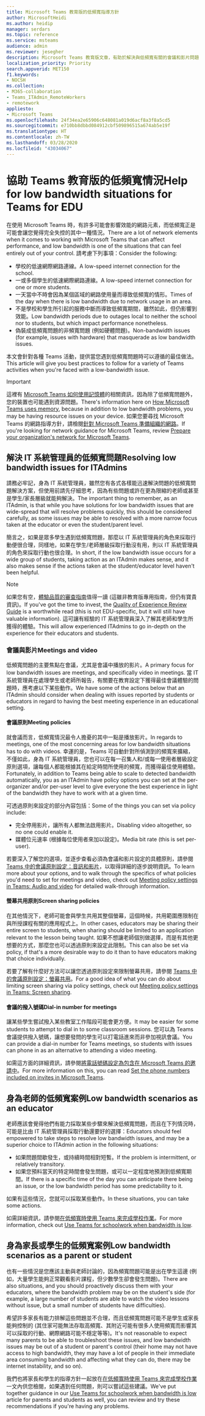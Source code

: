 ```yaml
---
title: Microsoft Teams 教育版的低頻寬指導方針
author: MicrosoftHeidi
ms.author: heidip
manager: serdars
ms.topic: reference
ms.service: msteams
audience: admin
ms.reviewer: jesegher
description: Microsoft Teams 教育版文章，有助於解決與低頻寬有關的會議和影片問題。 無論您身為家長、老師還是 IT 系統管理員，都有選項可改善 Teams 的使用體驗。
localization_priority: Priority
search.appverid: MET150
f1.keywords:
- NOCSH
ms.collection:
- M365-collaboration
- Teams_ITAdmin_RemoteWorkers
- remotework
appliesto:
- Microsoft Teams
ms.openlocfilehash: 24f34ea2e65906c648081a019d6acf8a3f8a5cd5
ms.sourcegitcommit: e710bb8dbbd084912cbf509896515a674ab5e19f
ms.translationtype: HT
ms.contentlocale: zh-TW
ms.lasthandoff: 03/28/2020
ms.locfileid: "43034067"
---
```

# <a name="help-for-low-bandwidth-situations-for-teams-for-edu"></a><span data-ttu-id="aacb4-104">協助 Teams 教育版的低頻寬情況</span><span class="sxs-lookup"><span data-stu-id="aacb4-104">Help for low bandwidth situations for Teams for EDU</span></span>

<span data-ttu-id="aacb4-105">在使用 Microsoft Teams 時，有許多可能會影響效能的網路元素，而低頻寬正是可能會讓您覺得完全失控的其中一種情況。</span><span class="sxs-lookup"><span data-stu-id="aacb4-105">There are a lot of network elements when it comes to working with Microsoft Teams that can affect performance, and low bandwidth is one of the situations that can feel entirely out of your control.</span></span> <span data-ttu-id="aacb4-106">請考慮下列事項：</span><span class="sxs-lookup"><span data-stu-id="aacb4-106">Consider the following:</span></span>

- <span data-ttu-id="aacb4-107">學校的低速網際網路連線。</span><span class="sxs-lookup"><span data-stu-id="aacb4-107">A low-speed internet connection for the school.</span></span>
- <span data-ttu-id="aacb4-108">一或多個學生的低速網際網路連線。</span><span class="sxs-lookup"><span data-stu-id="aacb4-108">A low-speed internet connection for one or more students.</span></span>
- <span data-ttu-id="aacb4-109">一天當中不時會因為某個區域的網路使用量而導致低頻寬的情形。</span><span class="sxs-lookup"><span data-stu-id="aacb4-109">Times of the day when there is low bandwidth due to network usage in an area.</span></span>
- <span data-ttu-id="aacb4-110">不是學校和學生所引起的服務中斷而導致低頻寬期間，雖然如此，但仍影響到效能。</span><span class="sxs-lookup"><span data-stu-id="aacb4-110">Low bandwidth periods due to outages local to neither the school nor to students, but which impact performance nonetheless.</span></span>
- <span data-ttu-id="aacb4-111">偽裝成低頻寬問題的非頻寬問題 (例如硬體問題)。</span><span class="sxs-lookup"><span data-stu-id="aacb4-111">Non-bandwidth issues (for example, issues with hardware) that masquerade as low bandwidth issues.</span></span>

<span data-ttu-id="aacb4-112">本文會針對各種 Teams 活動，提供當您遇到低頻寬問題時可以遵循的最佳做法。</span><span class="sxs-lookup"><span data-stu-id="aacb4-112">This article will give you best practices to follow for a variety of Teams activities when you're faced with a low-bandwidth issue.</span></span>

> [!IMPORTANT]
> <span data-ttu-id="aacb4-113">這裡有 [Microsoft Teams 如何使用記憶體](teams-memory-usage-perf.md)的相關資訊，因為除了低頻寬問題外，您的裝置也可能遇到資源問題。</span><span class="sxs-lookup"><span data-stu-id="aacb4-113">There's information here on [How Microsoft Teams uses memory](teams-memory-usage-perf.md), because in addition to low bandwidth problems, you may be having resource issues on your device.</span></span> <span data-ttu-id="aacb4-114">如果您要尋找 Microsoft Teams 的網路指導方針，請檢閱[針對 Microsoft Teams 準備組織的網路](prepare-network.md)。</span><span class="sxs-lookup"><span data-stu-id="aacb4-114">If you're looking for network guidance for Microsoft Teams, review [Prepare your organization's network for Microsoft Teams](prepare-network.md).</span></span>

## <a name="resolving-low-bandwidth-issues-for-itadmins"></a><span data-ttu-id="aacb4-115">解決 IT 系統管理員的低頻寬問題</span><span class="sxs-lookup"><span data-stu-id="aacb4-115">Resolving low bandwidth issues for ITAdmins</span></span>

<span data-ttu-id="aacb4-116">請務必牢記，身為 IT 系統管理員，雖然您有各式各樣能迅速解決問題的低頻寬問題解決方案，但使用前請先仔細思考，因為有些問題或許在更為限縮的老師或甚至是學生/家長層級就能夠解決。</span><span class="sxs-lookup"><span data-stu-id="aacb4-116">The important thing to remember, as an ITAdmin, is that while you have solutions for low bandwidth issues that are wide-spread that will resolve problems quickly, this should be considered carefully, as some issues may be able to resolved with a more narrow focus taken at the educator or even the student/parent level.</span></span>

<span data-ttu-id="aacb4-117">簡言之，如果是眾多學生遇到低頻寬問題，那麼以 IT 系統管理員的角色來採取行動便很合理，同樣地，如果在學生/老師層級採取行動沒有用，則以 IT 系統管理員的角色來採取行動也很合理。</span><span class="sxs-lookup"><span data-stu-id="aacb4-117">In short, if the low bandwidth issue occurs for a wide group of students, taking action as an ITAdmin makes sense, and it also makes sense if the actions taken at the student/educator level haven't been helpful.</span></span>

> [!NOTE]
> <span data-ttu-id="aacb4-118">如果您有空，[體驗品質的審查指南](quality-of-experience-review-guide.md)值得一讀 (這雖非教育版專用指南，但仍有寶貴資訊)。</span><span class="sxs-lookup"><span data-stu-id="aacb4-118">If you've got the time to invest, the [Quality of Experience Review Guide](quality-of-experience-review-guide.md) is a worthwhile read (this is not EDU-specific, but it will still have valuable information).</span></span> <span data-ttu-id="aacb4-119">這可讓有經驗的 IT 系統管理員深入了解其老師和學生所獲得的體驗。</span><span class="sxs-lookup"><span data-stu-id="aacb4-119">This will allow experienced ITAdmins to go in-depth on the experience for their educators and students.</span></span>

### <a name="meetings-and-video"></a><span data-ttu-id="aacb4-120">會議與影片</span><span class="sxs-lookup"><span data-stu-id="aacb4-120">Meetings and video</span></span>

<span data-ttu-id="aacb4-121">低頻寬問題的主要焦點在會議，尤其是會議中播放的影片。</span><span class="sxs-lookup"><span data-stu-id="aacb4-121">A primary focus for low bandwidth issues are meetings, and specifically video in meetings.</span></span> <span data-ttu-id="aacb4-122">當 IT 系統管理員在處理學生或老師所報告，有關要在教育設定下獲得最佳會議體驗的問題時，應考慮以下某些動作。</span><span class="sxs-lookup"><span data-stu-id="aacb4-122">We have some of the actions below that an ITAdmin should consider when dealing with issues reported by students or educators in regard to having the best meeting experience in an educational setting.</span></span>

#### <a name="meeting-policies"></a><span data-ttu-id="aacb4-123">會議原則</span><span class="sxs-lookup"><span data-stu-id="aacb4-123">Meeting policies</span></span>

<span data-ttu-id="aacb4-124">就會議而言，低頻寬情況最令人擔憂的其中一點是播放影片。</span><span class="sxs-lookup"><span data-stu-id="aacb4-124">In regards to meetings, one of the most concerning areas for low bandwidth situations has to do with videos.</span></span> <span data-ttu-id="aacb4-125">幸運的是，Teams 可自動針對所偵測到的頻寬來擴縮，不僅如此，身為 IT 系統管理員，您也可以在每一召集人和/或每一使用者層級設定原則選項，讓每個人都能根據其在給定時間所使用的頻寬，而獲得最佳使用體驗。</span><span class="sxs-lookup"><span data-stu-id="aacb4-125">Fortunately, in addition to Teams being able to scale to detected bandwidth automatically, you as an ITAdmin have policy options you can set at the per-organizer and/or per-user level to give everyone the best experience in light of the bandwidth they have to work with at a given time.</span></span>

<span data-ttu-id="aacb4-126">可透過原則來設定的部分內容包括：</span><span class="sxs-lookup"><span data-stu-id="aacb4-126">Some of the things you can set via policy include:</span></span>

- <span data-ttu-id="aacb4-127">完全停用影片，讓所有人都無法啟用影片。</span><span class="sxs-lookup"><span data-stu-id="aacb4-127">Disabling video altogether, so no one could enable it.</span></span>
- <span data-ttu-id="aacb4-128">媒體位元速率 (根據每位使用者來加以設定)。</span><span class="sxs-lookup"><span data-stu-id="aacb4-128">Media bit rate (this is set per-user).</span></span>

<span data-ttu-id="aacb4-129">若要深入了解您的選項，並逐步查看必須為會議和影片設定的具體原則，請參閱 [Teams 中的會議原則設定：音訊和影片](https://docs.microsoft.com/microsoftteams/meeting-policies-in-teams#meeting-policy-settings---audio--video)，以取得詳細的逐步說明資訊。</span><span class="sxs-lookup"><span data-stu-id="aacb4-129">To learn more about your options, and to walk through the specifics of what policies you'd need to set for meetings and video, check out [Meeting policy settings in Teams: Audio and video](https://docs.microsoft.com/microsoftteams/meeting-policies-in-teams#meeting-policy-settings---audio--video) for detailed walk-through information.</span></span>

#### <a name="screen-sharing-policies"></a><span data-ttu-id="aacb4-130">螢幕共用原則</span><span class="sxs-lookup"><span data-stu-id="aacb4-130">Screen sharing policies</span></span>

<span data-ttu-id="aacb4-131">在其他情況下，老師可能會與學生共用其整個螢幕，這個時候，共用範圍應限制在與所授課程有關的應用程式上。</span><span class="sxs-lookup"><span data-stu-id="aacb4-131">In other cases, educators may be sharing their entire screen to students, when sharing should be limited to an application relevant to the lesson being taught.</span></span> <span data-ttu-id="aacb4-132">如果不想讓老師個別做選擇，而是有其他更想要的方式，那麼您也可以透過原則來設定此限制。</span><span class="sxs-lookup"><span data-stu-id="aacb4-132">This can also be set via policy, if that's a more desirable way to do it than to have educators making that choice individually.</span></span>

<span data-ttu-id="aacb4-133">若要了解有什麼好方法可以讓您透過原則設定來限制螢幕共用，請參閱 [Teams 中的會議原則設定：螢幕共用](https://docs.microsoft.com/microsoftteams/meeting-policies-in-teams#meeting-policy-settings---audio--video)。</span><span class="sxs-lookup"><span data-stu-id="aacb4-133">For a good idea of what you can do about limiting screen sharing via policy settings, check out [Meeting policy settings in Teams: Screen sharing](https://docs.microsoft.com/microsoftteams/meeting-policies-in-teams#meeting-policy-settings---audio--video).</span></span>

#### <a name="dial-in-number-for-meetings"></a><span data-ttu-id="aacb4-134">會議的撥入號碼</span><span class="sxs-lookup"><span data-stu-id="aacb4-134">Dial-in number for meetings</span></span>

<span data-ttu-id="aacb4-135">讓某些學生嘗試撥入某些教室工作階段可能會更方便。</span><span class="sxs-lookup"><span data-stu-id="aacb4-135">It may be easier for some students to attempt to dial in to some classroom sessions.</span></span> <span data-ttu-id="aacb4-136">您可以為 Teams 會議提供撥入號碼，讓想要發問的學生可以打電話進來而非參加視訊會議。</span><span class="sxs-lookup"><span data-stu-id="aacb4-136">You can provide a dial-in number for Teams meetings, so students with issues can phone in as an alternative to attending a video meeting.</span></span>

<span data-ttu-id="aacb4-137">如需這方面的詳細資訊，請參閱[將電話號碼設定為包含在 Microsoft Teams 的邀請中](set-the-phone-numbers-included-on-invites-in-teams.md)。</span><span class="sxs-lookup"><span data-stu-id="aacb4-137">For more information on this, you can read [Set the phone numbers included on invites in Microsoft Teams](set-the-phone-numbers-included-on-invites-in-teams.md).</span></span>

## <a name="low-bandwidth-scenarios-as-an-educator"></a><span data-ttu-id="aacb4-138">身為老師的低頻寬案例</span><span class="sxs-lookup"><span data-stu-id="aacb4-138">Low bandwidth scenarios as an educator</span></span>

<span data-ttu-id="aacb4-139">老師應該會覺得他們有能力採取某些步驟來解決低頻寬問題，而且在下列情況時，可能是比由 IT 系統管理員採取行動還要好的選擇：</span><span class="sxs-lookup"><span data-stu-id="aacb4-139">Educators should feel empowered to take steps to resolve low bandwidth issues, and may be a superior choice to ITAdmin action in the following situations:</span></span>

- <span data-ttu-id="aacb4-140">如果問題間歇發生，或持續時間相對短暫。</span><span class="sxs-lookup"><span data-stu-id="aacb4-140">If the problem is intermittent, or relatively transitory.</span></span>
- <span data-ttu-id="aacb4-141">如果您預料當天的特定時間會發生問題，或可以一定程度地預測到低頻寬期間。</span><span class="sxs-lookup"><span data-stu-id="aacb4-141">If there is a specific time of the day you can anticipate there being an issue, or the low bandwidth period has some predictability to it.</span></span>

<span data-ttu-id="aacb4-142">如果有這些情況，您就可以採取某些動作。</span><span class="sxs-lookup"><span data-stu-id="aacb4-142">In these situations, you can take some actions.</span></span>

<span data-ttu-id="aacb4-143">如需詳細資訊，請參閱[在低頻寬時使用 Teams 來完成學校作業](https://support.office.com/article/use-teams-for-schoolwork-when-bandwidth-is-low-5c5675f7-1b55-471a-9daa-ec1e6df38262)。</span><span class="sxs-lookup"><span data-stu-id="aacb4-143">For more information, check out [Use Teams for schoolwork when bandwidth is low](https://support.office.com/article/use-teams-for-schoolwork-when-bandwidth-is-low-5c5675f7-1b55-471a-9daa-ec1e6df38262).</span></span>

## <a name="low-bandwidth-scenarios-as-a-parent-or-student"></a><span data-ttu-id="aacb4-144">身為家長或學生的低頻寬案例</span><span class="sxs-lookup"><span data-stu-id="aacb4-144">Low bandwidth scenarios as a parent or student</span></span>

<span data-ttu-id="aacb4-145">也有一些情況是您應該主動與老師討論的，因為頻寬問題可能是出在學生這邊 (例如，大量學生能夠正常觀看影片課程，但少數學生卻會發生問題)。</span><span class="sxs-lookup"><span data-stu-id="aacb4-145">There are also situations, and you should proactively discuss them with your educators, where the bandwidth problem may be on the student's side (for example, a large number of students are able to watch the video lessons without issue, but a small number of students have difficulties).</span></span>

<span data-ttu-id="aacb4-146">希望許多家長有能力排解這些問題並不合理，而且低頻寬問題可能不是學生或家長能夠控制的 (其住家可能無法存取高頻寬、其附近可能有很多人使用頻寬而影響其可以採取的行動、網際網路可能不穩定等等)。</span><span class="sxs-lookup"><span data-stu-id="aacb4-146">It's not reasonable to expect many parents to be able to troubleshoot these issues, and low bandwidth issues may be out of a student or parent's control (their home may not have access to high bandwidth, they may have a lot of people in their immediate area consuming bandwidth and affecting what they can do, there may be internet instability, and so on).</span></span>

<span data-ttu-id="aacb4-147">我們也將家長和學生的指導方針一起放在[在低頻寬時使用 Teams 來完成學校作業](https://support.office.com/article/use-teams-for-schoolwork-when-bandwidth-is-low-5c5675f7-1b55-471a-9daa-ec1e6df38262)一文內供您檢閱，如果遇到任何問題，則可以嘗試這些建議。</span><span class="sxs-lookup"><span data-stu-id="aacb4-147">We've put together guidance in our [Use Teams for schoolwork when bandwidth is low](https://support.office.com/article/use-teams-for-schoolwork-when-bandwidth-is-low-5c5675f7-1b55-471a-9daa-ec1e6df38262) article for parents and students as well, you can review and try these recommendations if you're having any problems.</span></span>
